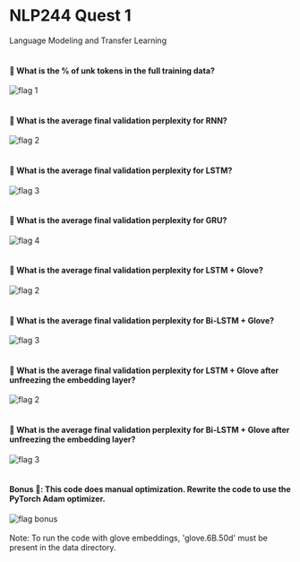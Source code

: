 # NLP244 Quest 1
Language Modeling and Transfer Learning
<br />
<br />
#### 🚩 What is the % of unk tokens in the full training data?
![flag 1](https://i.imgur.com/fu1xqX3.png)
<br />
<br />
#### 🚩 What is the average final validation perplexity for RNN?
![flag 2](https://i.imgur.com/w8KHKHo.png)
<br />
<br />
#### 🚩 What is the average final validation perplexity for LSTM?
![flag 3](https://i.imgur.com/qkD5cuB.png)
<br />
<br />
#### 🚩 What is the average final validation perplexity for GRU?
![flag 4](https://i.imgur.com/4aVMw6I.png)
<br />
<br />
#### 🚩 What is the average final validation perplexity for LSTM + Glove?
![flag 2](https://i.imgur.com/6WK0huF.png)
<br />
<br />
#### 🚩 What is the average final validation perplexity for Bi-LSTM + Glove?
![flag 3](https://i.imgur.com/EX4KeOj.png)
<br />
<br />
  #### 🚩 What is the average final validation perplexity for LSTM + Glove after unfreezing the embedding layer?
![flag 2](https://i.imgur.com/Ct582sc.png)
<br />
<br />
#### 🚩 What is the average final validation perplexity for Bi-LSTM + Glove after unfreezing the embedding layer?
![flag 3](https://i.imgur.com/FfTX3FR.png)
<br />
<br />
#### Bonus 🚩: This code does manual optimization. Rewrite the code to use the PyTorch Adam optimizer.
![flag bonus](https://i.imgur.com/Vr1qQJw.png)
<br />
<br />
Note: To run the code with glove embeddings, 'glove.6B.50d' must be present in the data directory.
